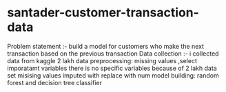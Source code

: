 # santader-customer-transaction-data

Problem statement :-
    build a model for customers who make the next transaction based on the previous transaction
Data collection :-
     i collected data from kaggle 2 lakh
data preprocessing:
      missing values ,select imporatamt variables there is no specific variables 
      because of 2 lakh data set misising values imputed with replace with num
model building:
     random forest and decision tree classifier
